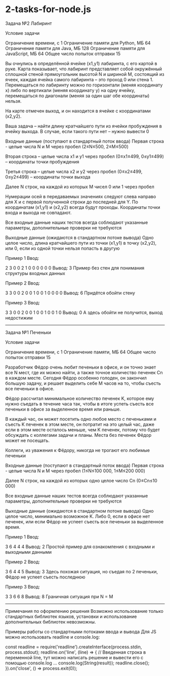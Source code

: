 # 2-tasks-for-node.js

Задача №2 Лабиринт

Условие задачи

Ограничение времени, с	1
Ограничение памяти для Python, МБ	64
Ограничение памяти для Java, МБ	128
Ограничение памяти для JavaScript, МБ	64
Общее число попыток отправки	15

Вы очнулись в определённой ячейке (x1,y1) лабиринта, с его картой в руке. Карта показывает, что лабиринт представляет собой окружённый сплошной стеной прямоугольник высотой N и шириной M, состоящий из ячеек, каждая ячейка самого лабиринта – это проход 0 или стена 1. Перемещаться по лабиринту можно по горизонтали (меняя координату x) либо по вертикали (меняя координату y) на одну ячейку, перемещаться по диагонали (меняя за один шаг обе координаты) нельзя.

На карте отмечен выход, и он находится в ячейке с координатами (x2,y2).

Ваша задача – найти длину кратчайшего пути из ячейки пробуждения в ячейку выхода. В случае, если такого пути нет – нужно вывести 0


Входные данные (поступают в стандартный поток ввода)
Первая строка - целые числа N и M через пробел (2≤N≤500, 2≤M≤500)

Вторая строка – целые числа x1 и y1 через пробел (0≤x1≤499, 0≤y1≤499) – координаты точки пробуждения

Третья строка – целые числа x2 и y2 через пробел (0≤x2≤499, 0≤y2≤499) – координаты точки выхода

Далее N строк, на каждой из которых M чисел 0 или 1 через пробел

Нумерации осей в передаваемых значениях следуют слева направо для X и с первой полученной строки до последней для Y.
По координатам (x1,y1) и (x2,y2) всегда будут проходы. Координаты точки входа и выхода не совпадают.

Все входные данные наших тестов всегда соблюдают указанные параметры, дополнительные проверки не требуются


Выходные данные (ожидаются в стандартном потоке вывода)
Одно целое число, длина кратчайшего пути из точки (x1,y1) в точку (x2,y2), или 0,
если из одной точки нельзя попасть в другую


Пример 1
Ввод:

2 3
0 0
2 1
0 0 0
0 0 0
Вывод:
3
Пример без стен для понимания структуры входных данных


Пример 2
Ввод:

3 3
0 0
2 0
0 1 0
0 1 0
0 0 0
Вывод:
6
Придётся обойти стену


Пример 3
Ввод:

3 3
0 0
2 0
0 1 0
0 1 0
0 1 0
Вывод:
0
А здесь обойти не получится, выход недостижим

---------

Задача №1 Печеньки

Условие задачи

Ограничение времени, с	1
Ограничение памяти, МБ	64
Общее число попыток отправки	15

Разработчик Фёдор очень любит печеньки в офисе, и он точно знает все N мест, где их можно найти, а также точное количество печенек Сn в каждом месте. Сегодня Фёдор особенно голоден, он закончил большую задачу, и решает выделить себе M часов на то, чтобы съесть все печеньки в офисе.

Фёдор рассчитал минимальное количество печенек K, которое ему нужно съедать в течение часа так, чтобы в итоге успеть съесть все печеньки в офисе за выделенное время или раньше.

В каждый час, он может посетить одно любое место с печеньками и съесть K печенек в этом месте, он потратит на это целый час, даже если в этом месте осталось меньше, чем K печенек, потому что будет обсуждать с коллегами задачи и планы. Места без печенек Фёдор может не посещать.

Коллеги, из уважения к Фёдору, никогда не трогают его любимые печеньки


Входные данные (поступают в стандартный поток ввода)
Первая строка - целые числа N и M через пробел (1≤N≤100 000, 1≤M≤200 000)

Далее N строк, на каждой из которых одно целое число Cn (0≤Cn≤10 000)

Все входные данные наших тестов всегда соблюдают указанные параметры, дополнительные проверки не требуются


Выходные данные (ожидаются в стандартном потоке вывода)
Одно целое число, минимально возможное K. Либо 0, если в офисе нет печенек, или если Фёдор не успеет съесть все печеньки за выделенное время.


Пример 1
Ввод:

3 6
4
4
4
Вывод:
2
Простой пример для ознакомления с входными и выходными данными


Пример 2
Ввод:

3 6
4
4
5
Вывод:
3
Здесь похожая ситуация, но съедая по 2 печеньки, Фёдор не успеет съесть последнюю


Пример 3
Ввод:

3 3
6
6
8
Вывод:
8
Граничная ситуация при N = M

--------

Примечания по оформлению решения
Возможно использование только стандартных библиотек языков, установки и использование дополнительных библиотек невозможны.

Примеры работы со стандартными потоками ввода и вывода
Для JS можно использовать readline и console.log:

const readline = require('readline').createInterface(process.stdin, process.stdout);
readline.on('line', (line) => {
    // Введенная строка в переменной line, тут можно написать решение и вывести его с помощью console.log
    ...
    console.log(String(result));
    readline.close();
}).on('close', () => process.exit(0));
